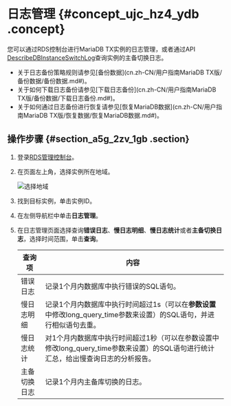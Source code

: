 # 日志管理 {#concept_ujc_hz4_ydb .concept}

您可以通过RDS控制台进行MariaDB TX实例的日志管理，或者通过API [DescribeDBInstanceSwitchLog](https://help.aliyun.com/document_detail/86828.html)查询实例的主备切换日志。

-   关于日志备份策略规则请参见[备份数据](cn.zh-CN/用户指南MariaDB TX版/备份数据/备份数据.md#)。
-   关于如何下载日志备份请参见[下载日志备份](cn.zh-CN/用户指南MariaDB TX版/备份数据/下载日志备份.md#)。
-   关于如何通过日志备份进行恢复请参见[恢复MariaDB数据](cn.zh-CN/用户指南MariaDB TX版/恢复数据/恢复MariaDB数据.md#)。

## 操作步骤 {#section_a5g_2zv_1gb .section}

1.  登录[RDS管理控制台](https://rds.console.aliyun.com/)。
2.  在页面左上角，选择实例所在地域。

    ![选择地域](http://static-aliyun-doc.oss-cn-hangzhou.aliyuncs.com/assets/img/7814/154743185336543_zh-CN.png)

3.  找到目标实例，单击实例ID。
4.  在左侧导航栏中单击**日志管理**。
5.  在日志管理页面选择查询**错误日志**、**慢日志明细**、**慢日志统计**或者**主备切换日志**，选择时间范围，单击**查询**。

    |查询项|内容|
    |---|--|
    |错误日志|记录1个月内数据库中执行错误的SQL语句。|
    |慢日志明细|记录1个月内数据库中执行时间超过1s（可以在**参数设置**中修改long\_query\_time参数来设置）的SQL语句，并进行相似语句去重。|
    |慢日志统计|对1个月内数据库中执行时间超过1秒（可以在参数设置中修改long\_query\_time参数来设置）的SQL语句进行统计汇总，给出慢查询日志的分析报告。|
    |主备切换日志|记录1个月内主备库切换的日志。|


